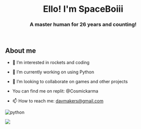 <h1 align="center">Ello! I'm SpaceBoiii</h1>
<h3 align="center">A master human for 26 years and counting!</h3><br>
<h2>About me</h2>
<p align="left"> 

  - 👀 I’m interested in rockets and coding
  
- 🌱 I’m currently working on using Python
  
- 💞️ I’m looking to collaborate on games and other projects
  
- You can find me on replit: @Cosmickarma
  
- 📫 How to reach me: davmakers@gmail.com
  
<img src="https://img.shields.io/badge/Knows-Python-blue/?logo=python&logoColor=yellow&color=blue&style=for-the-badge" alt="python">

![](http://github-profile-summary-cards.vercel.app/api/cards/profile-details?username=SpaceBoiii&theme=solarized_dark)
<!---
SpaceBoiii/SpaceBoiii is a ✨ special ✨ repository because its `README.md` (this file) appears on your GitHub profile.
You can click the Preview link to take a look at your changes.
--->
